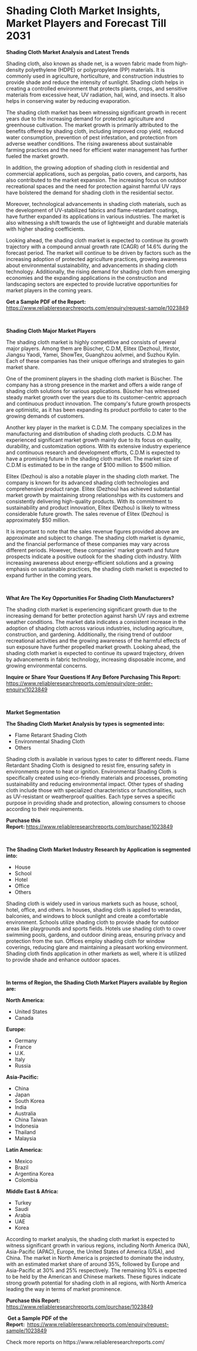 <p><h1>Shading Cloth Market Insights, Market Players and Forecast Till 2031</h1></p><p><strong>Shading Cloth Market Analysis and Latest Trends</strong></p>
<p><p>Shading cloth, also known as shade net, is a woven fabric made from high-density polyethylene (HDPE) or polypropylene (PP) materials. It is commonly used in agriculture, horticulture, and construction industries to provide shade and reduce the intensity of sunlight. Shading cloth helps in creating a controlled environment that protects plants, crops, and sensitive materials from excessive heat, UV radiation, hail, wind, and insects. It also helps in conserving water by reducing evaporation.</p><p>The shading cloth market has been witnessing significant growth in recent years due to the increasing demand for protected agriculture and greenhouse cultivation. The market growth is primarily attributed to the benefits offered by shading cloth, including improved crop yield, reduced water consumption, prevention of pest infestation, and protection from adverse weather conditions. The rising awareness about sustainable farming practices and the need for efficient water management has further fueled the market growth.</p><p>In addition, the growing adoption of shading cloth in residential and commercial applications, such as pergolas, patio covers, and carports, has also contributed to the market expansion. The increasing focus on outdoor recreational spaces and the need for protection against harmful UV rays have bolstered the demand for shading cloth in the residential sector.</p><p>Moreover, technological advancements in shading cloth materials, such as the development of UV-stabilized fabrics and flame-retardant coatings, have further expanded its applications in various industries. The market is also witnessing a shift towards the use of lightweight and durable materials with higher shading coefficients.</p><p>Looking ahead, the shading cloth market is expected to continue its growth trajectory with a compound annual growth rate (CAGR) of 14.6% during the forecast period. The market will continue to be driven by factors such as the increasing adoption of protected agriculture practices, growing awareness about environmental sustainability, and advancements in shading cloth technology. Additionally, the rising demand for shading cloth from emerging economies and the expanding applications in the construction and landscaping sectors are expected to provide lucrative opportunities for market players in the coming years.</p></p>
<p><strong>Get a Sample PDF of the Report:&nbsp;</strong> <a href="https://www.reliableresearchreports.com/enquiry/request-sample/1023849">https://www.reliableresearchreports.com/enquiry/request-sample/1023849</a></p>
<p>&nbsp;</p>
<p><strong>Shading Cloth Major Market Players</strong></p>
<p><p>The shading cloth market is highly competitive and consists of several major players. Among them are Büscher, C.D.M, Elitex (Dezhou), Ifirstor, Jiangsu Yaodi, Yamei, ShowTex, Guanghzou aolvmei, and Suzhou Kylin. Each of these companies has their unique offerings and strategies to gain market share.</p><p>One of the prominent players in the shading cloth market is Büscher. The company has a strong presence in the market and offers a wide range of shading cloth solutions for various applications. Büscher has witnessed steady market growth over the years due to its customer-centric approach and continuous product innovation. The company's future growth prospects are optimistic, as it has been expanding its product portfolio to cater to the growing demands of customers.</p><p>Another key player in the market is C.D.M. The company specializes in the manufacturing and distribution of shading cloth products. C.D.M has experienced significant market growth mainly due to its focus on quality, durability, and customization options. With its extensive industry experience and continuous research and development efforts, C.D.M is expected to have a promising future in the shading cloth market. The market size of C.D.M is estimated to be in the range of $100 million to $500 million.</p><p>Elitex (Dezhou) is also a notable player in the shading cloth market. The company is known for its advanced shading cloth technologies and comprehensive product range. Elitex (Dezhou) has achieved substantial market growth by maintaining strong relationships with its customers and consistently delivering high-quality products. With its commitment to sustainability and product innovation, Elitex (Dezhou) is likely to witness considerable future growth. The sales revenue of Elitex (Dezhou) is approximately $50 million.</p><p>It is important to note that the sales revenue figures provided above are approximate and subject to change. The shading cloth market is dynamic, and the financial performance of these companies may vary across different periods. However, these companies' market growth and future prospects indicate a positive outlook for the shading cloth industry. With increasing awareness about energy-efficient solutions and a growing emphasis on sustainable practices, the shading cloth market is expected to expand further in the coming years.</p></p>
<p>&nbsp;</p>
<p><strong>What Are The Key Opportunities For Shading Cloth Manufacturers?</strong></p>
<p><p>The shading cloth market is experiencing significant growth due to the increasing demand for better protection against harsh UV rays and extreme weather conditions. The market data indicates a consistent increase in the adoption of shading cloth across various industries, including agriculture, construction, and gardening. Additionally, the rising trend of outdoor recreational activities and the growing awareness of the harmful effects of sun exposure have further propelled market growth. Looking ahead, the shading cloth market is expected to continue its upward trajectory, driven by advancements in fabric technology, increasing disposable income, and growing environmental concerns.</p></p>
<p><strong>Inquire or Share Your Questions If Any Before Purchasing This Report:</strong> <a href="https://www.reliableresearchreports.com/enquiry/pre-order-enquiry/1023849">https://www.reliableresearchreports.com/enquiry/pre-order-enquiry/1023849</a></p>
<p>&nbsp;</p>
<p><strong>Market Segmentation</strong></p>
<p><strong>The Shading Cloth Market Analysis by types is segmented into:</strong></p>
<p><ul><li>Flame Retarant Shading Cloth</li><li>Environmental Shading Cloth</li><li>Others</li></ul></p>
<p><p>Shading cloth is available in various types to cater to different needs. Flame Retardant Shading Cloth is designed to resist fire, ensuring safety in environments prone to heat or ignition. Environmental Shading Cloth is specifically created using eco-friendly materials and processes, promoting sustainability and reducing environmental impact. Other types of shading cloth include those with specialized characteristics or functionalities, such as UV-resistant or weatherproof qualities. Each type serves a specific purpose in providing shade and protection, allowing consumers to choose according to their requirements.</p></p>
<p><strong>Purchase this Report:&nbsp;</strong><a href="https://www.reliableresearchreports.com/purchase/1023849">https://www.reliableresearchreports.com/purchase/1023849</a></p>
<p>&nbsp;</p>
<p><strong>The Shading Cloth Market Industry Research by Application is segmented into:</strong></p>
<p><ul><li>House</li><li>School</li><li>Hotel</li><li>Office</li><li>Others</li></ul></p>
<p><p>Shading cloth is widely used in various markets such as house, school, hotel, office, and others. In houses, shading cloth is applied to verandas, balconies, and windows to block sunlight and create a comfortable environment. Schools utilize shading cloth to provide shade for outdoor areas like playgrounds and sports fields. Hotels use shading cloth to cover swimming pools, gardens, and outdoor dining areas, ensuring privacy and protection from the sun. Offices employ shading cloth for window coverings, reducing glare and maintaining a pleasant working environment. Shading cloth finds application in other markets as well, where it is utilized to provide shade and enhance outdoor spaces.</p></p>
<p>&nbsp;</p>
<p><strong>In terms of Region, the Shading Cloth Market Players available by Region are:</strong></p>
<p>
    <p> <strong> North America: </strong>
        <ul>
            <li>United States</li>
            <li>Canada</li>
        </ul>
        </p> 
    <p> <strong> Europe: </strong>
        <ul>
            <li>Germany</li>
            <li>France</li>
            <li>U.K.</li>
            <li>Italy</li>
            <li>Russia</li>
        </ul>
        </p> 
    <p> <strong> Asia-Pacific: </strong>
        <ul>
            <li>China</li>
            <li>Japan</li>
            <li>South Korea</li>
            <li>India</li>
            <li>Australia</li>
            <li>China Taiwan</li>
            <li>Indonesia</li>
            <li>Thailand</li>
            <li>Malaysia</li>
        </ul>
        </p> 
    <p> <strong> Latin America: </strong>
        <ul>
            <li>Mexico</li>
            <li>Brazil</li>
            <li>Argentina Korea</li>
            <li>Colombia</li>
        </ul>
        </p> 
    <p> <strong> Middle East & Africa: </strong>
        <ul>
            <li>Turkey</li>
            <li>Saudi</li>
            <li>Arabia</li>
            <li>UAE</li>
            <li>Korea</li>
        </ul>
    </p>
    </p>
<p><p>According to market analysis, the shading cloth market is expected to witness significant growth in various regions, including North America (NA), Asia-Pacific (APAC), Europe, the United States of America (USA), and China. The market in North America is projected to dominate the industry, with an estimated market share of around 35%, followed by Europe and Asia-Pacific at 30% and 25% respectively. The remaining 10% is expected to be held by the American and Chinese markets. These figures indicate strong growth potential for shading cloth in all regions, with North America leading the way in terms of market prominence.</p></p>
<p><strong>Purchase this Report: </strong><a href="https://www.reliableresearchreports.com/purchase/1023849">https://www.reliableresearchreports.com/purchase/1023849</a></p>
<p>&nbsp;<strong>Get a Sample PDF of the Report:&nbsp;&nbsp;</strong><a href="https://www.reliableresearchreports.com/enquiry/request-sample/1023849">https://www.reliableresearchreports.com/enquiry/request-sample/1023849</a></p>
<p><strong></strong></p>
<p>Check more reports on https://www.reliableresearchreports.com/</p>